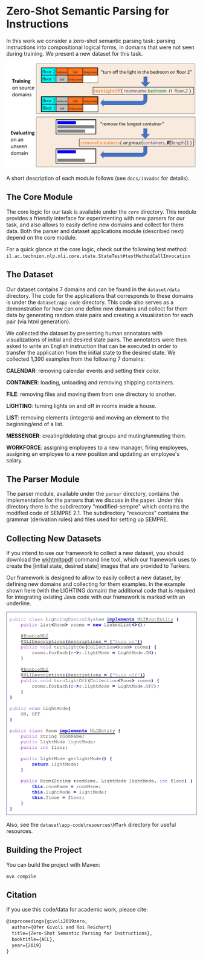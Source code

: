 # Zero-Shot Semantic Parsing for Instructions

In this work we consider a zero-shot semantic parsing task: parsing instructions into compositional logical forms, in domains that were not seen during training. We present a new dataset for this task.

![](docs/images/task.jpg?raw=true "The Task")

A short description of each module follows (see `docs/Javadoc` for details).

## The Core Module
The core logic for our task is available under the `core` directory. This module provides a friendly interface for experimenting with new parsers for our task, and also allows to easily define new domains and collect for them data. Both the parser and dataset applications module (described next) depend on the core module.

For a quick glance at the core logic, check out the following test method:
`il.ac.technion.nlp.nli.core.state.StateTest#testMethodCallInvocation`


## The Dataset
Our dataset contains 7 domains and can be found in the `dataset/data` directory. The code for the applications that corresponds to these domains is under the `dataset/app-code` directory. This code also serves as a demonstration for how can one define new domains and collect for them data by generating random state pairs and creating a visualization for each pair (via html generation).

We collected the dataset by presenting human annotators with visualizations of initial and desired state pairs. The annotators were then asked to write an English instruction that can be executed in order to transfer the application from the initial state to the desired state. We collected 1,390 examples from the following 7 domains:

**CALENDAR**: removing calendar events and setting their color.

**CONTAINER**: loading, unloading and removing shipping containers.

**FILE**: removing files and moving them from one directory to another.

**LIGHTING**: turning lights on and off in rooms inside a house.

**LIST**: removing elements (integers) and moving an element to the beginning/end of a list.

**MESSENGER**: creating/deleting chat groups and muting/unmuting them. 

**WORKFORCE**: assigning employees to a new manager, firing employees, assigning an employee to a new position and updating an employee's salary.

## The Parser Module
The parser module, available under the `parser` directory, contains the implementation for the parsers that we discuss in the paper. Under this directory there is the subdirectory "modified-sempre" which contains the modified code of SEMPRE 2.1.
The subdirectory "resources" contains the grammar (derivation rules) and files used for setting up SEMPRE.

## Collecting New Datasets
If you intend to use our framework to collect a new dataset, you should download the [wkhtmltopdf]( https://wkhtmltopdf.org/) command line tool, which our framework uses to create the [initial state, desired state] images that are provided to Turkers.


Our framework is designed to allow to easily collect a new dataset, by defining new domains and collecting for them examples. In the example shown here (with the LIGHTING domain) the additional code that is required for integrating existing Java code with our framework is marked with an underline.

![](docs/images/extending_the_dataset.jpg?raw=true "Extending the Dataset")

Also, see the `dataset\app-code\resources\MTurk` directory for useful resources.

## Building the Project

You can build the project with Maven:
```
mvn compile
```


## Citation
If you use this code/data for academic work, please cite:
```
@inproceedings{givoli2019zero,
  author={Ofer Givoli and Roi Reichart}
  title={Zero-Shot Semantic Parsing for Instructions},
  booktitle={ACL},
  year={2019}
}
```

